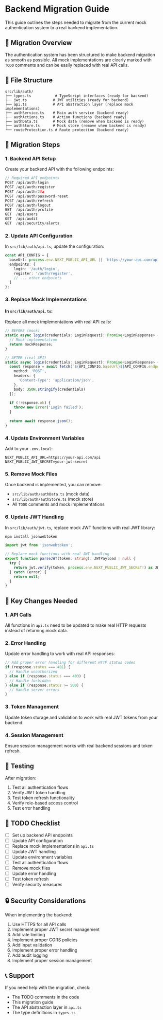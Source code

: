 # Backend Migration Guide

This guide outlines the steps needed to migrate from the current mock authentication system to a real backend implementation.

## 🔄 Migration Overview

The authentication system has been structured to make backend migration as smooth as possible. All mock implementations are clearly marked with `TODO` comments and can be easily replaced with real API calls.

## 📁 File Structure

```
src/lib/auth/
├── types.ts           # TypeScript interfaces (ready for backend)
├── jwt.ts            # JWT utilities (ready for backend)
├── api.ts            # API abstraction layer (replace mock implementations)
├── authService.ts    # Main auth service (backend ready)
├── authActions.ts    # Action functions (backend ready)
├── authData.ts       # Mock data (remove when backend is ready)
├── authStore.ts      # Mock store (remove when backend is ready)
└── routeProtection.ts # Route protection (backend ready)
```

## 🚀 Migration Steps

### 1. Backend API Setup

Create your backend API with the following endpoints:

```typescript
// Required API endpoints
POST /api/auth/login
POST /api/auth/register
POST /api/auth/2fa
POST /api/auth/password-reset
POST /api/auth/refresh
POST /api/auth/logout
GET  /api/auth/profile
GET  /api/users
GET  /api/audit
GET  /api/security/alerts
```

### 2. Update API Configuration

In `src/lib/auth/api.ts`, update the configuration:

```typescript
const API_CONFIG = {
  baseUrl: process.env.NEXT_PUBLIC_API_URL || 'https://your-api.com/api',
  endpoints: {
    login: '/auth/login',
    register: '/auth/register',
    // ... other endpoints
  }
};
```

### 3. Replace Mock Implementations

#### In `src/lib/auth/api.ts`:

Replace all mock implementations with real API calls:

```typescript
// BEFORE (mock)
static async login(credentials: LoginRequest): Promise<LoginResponse> {
  // Mock implementation
  return mockResponse;
}

// AFTER (real API)
static async login(credentials: LoginRequest): Promise<LoginResponse> {
  const response = await fetch(`${API_CONFIG.baseUrl}${API_CONFIG.endpoints.login}`, {
    method: 'POST',
    headers: {
      'Content-Type': 'application/json',
    },
    body: JSON.stringify(credentials)
  });
  
  if (!response.ok) {
    throw new Error('Login failed');
  }
  
  return await response.json();
}
```

### 4. Update Environment Variables

Add to your `.env.local`:

```env
NEXT_PUBLIC_API_URL=https://your-api.com/api
NEXT_PUBLIC_JWT_SECRET=your-jwt-secret
```

### 5. Remove Mock Files

Once backend is implemented, you can remove:

- `src/lib/auth/authData.ts` (mock data)
- `src/lib/auth/authStore.ts` (mock store)
- All `TODO` comments and mock implementations

### 6. Update JWT Handling

In `src/lib/auth/jwt.ts`, replace mock JWT functions with real JWT library:

```bash
npm install jsonwebtoken
```

```typescript
import jwt from 'jsonwebtoken';

// Replace mock functions with real JWT handling
export function parseJWT(token: string): JWTPayload | null {
  try {
    return jwt.verify(token, process.env.NEXT_PUBLIC_JWT_SECRET!) as JWTPayload;
  } catch (error) {
    return null;
  }
}
```

## 🔧 Key Changes Needed

### 1. API Calls

All functions in `api.ts` need to be updated to make real HTTP requests instead of returning mock data.

### 2. Error Handling

Update error handling to work with real API responses:

```typescript
// Add proper error handling for different HTTP status codes
if (response.status === 401) {
  // Handle unauthorized
} else if (response.status === 403) {
  // Handle forbidden
} else if (response.status >= 500) {
  // Handle server errors
}
```

### 3. Token Management

Update token storage and validation to work with real JWT tokens from your backend.

### 4. Session Management

Ensure session management works with real backend sessions and token refresh.

## 🧪 Testing

After migration:

1. Test all authentication flows
2. Verify JWT token handling
3. Test token refresh functionality
4. Verify role-based access control
5. Test error handling

## 📝 TODO Checklist

- [ ] Set up backend API endpoints
- [ ] Update API configuration
- [ ] Replace mock implementations in `api.ts`
- [ ] Update JWT handling
- [ ] Update environment variables
- [ ] Test all authentication flows
- [ ] Remove mock files
- [ ] Update error handling
- [ ] Test token refresh
- [ ] Verify security measures

## 🔒 Security Considerations

When implementing the backend:

1. Use HTTPS for all API calls
2. Implement proper JWT secret management
3. Add rate limiting
4. Implement proper CORS policies
5. Add input validation
6. Implement proper error handling
7. Add audit logging
8. Implement proper session management

## 📞 Support

If you need help with the migration, check:

- The TODO comments in the code
- This migration guide
- The API abstraction layer in `api.ts`
- The type definitions in `types.ts`
